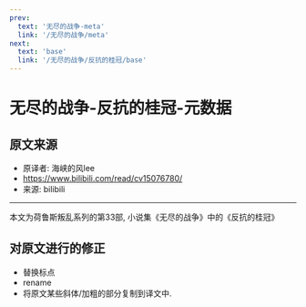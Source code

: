```yaml
---
prev:
  text: '无尽的战争-meta'
  link: '/无尽的战争/meta'
next:
  text: 'base'
  link: '/无尽的战争/反抗的桂冠/base'
---
```


# 无尽的战争-反抗的桂冠-元数据

## 原文来源

+ 原译者: 海峡的风lee
+ <https://www.bilibili.com/read/cv15076780/>
+ 来源: bilibili

--------

本文为荷鲁斯叛乱系列的第33部, 小说集《无尽的战争》中的《反抗的桂冠》

## 对原文进行的修正

+ 替换标点
+ rename
+ 将原文某些斜体/加粗的部分复制到译文中.
